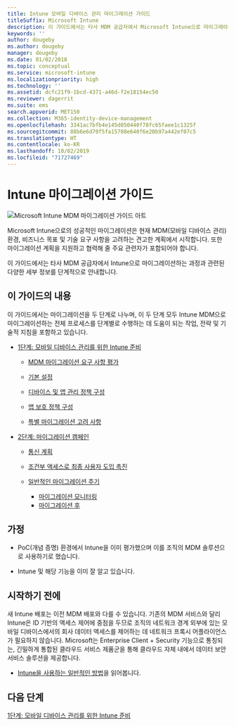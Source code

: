 ```yaml
---
title: Intune 모바일 디바이스 관리 마이그레이션 가이드
titleSuffix: Microsoft Intune
description: 이 가이드에서는 타사 MDM 공급자에서 Microsoft Intune으로 마이그레이션하는 과정과 관련된 다양한 세부 정보를 단계적으로 안내합니다.
keywords: ''
author: dougeby
ms.author: dougeby
manager: dougeby
ms.date: 01/02/2018
ms.topic: conceptual
ms.service: microsoft-intune
ms.localizationpriority: high
ms.technology: ''
ms.assetid: dcfc21f9-1bcd-4371-a46d-f2e18154ec50
ms.reviewer: dagerrit
ms.suite: ems
search.appverid: MET150
ms.collection: M365-identity-device-management
ms.openlocfilehash: 3341ac7bfb4e145d050440f78fc65faee1c1325f
ms.sourcegitcommit: 88b6e6d70f5fa15708e640f6e20b97a442ef07c5
ms.translationtype: HT
ms.contentlocale: ko-KR
ms.lasthandoff: 10/02/2019
ms.locfileid: "71727469"
---
```

# <a name="intune-migration-guide"></a>Intune 마이그레이션 가이드

![Microsoft Intune MDM 마이그레이션 가이드 아트](./media/migration-guide/MDM-migration-guide-art.PNG)

Microsoft Intune으로의 성공적인 마이그레이션은 현재 MDM(모바일 디바이스 관리) 환경, 비즈니스 목표 및 기술 요구 사항을 고려하는 견고한 계획에서 시작합니다. 또한 마이그레이션 계획을 지원하고 협력해 줄 주요 관련자가 포함되어야 합니다.

이 가이드에서는 타사 MDM 공급자에서 Intune으로 마이그레이션하는 과정과 관련된 다양한 세부 정보를 단계적으로 안내합니다.

## <a name="whats-included-in-this-guide"></a>이 가이드의 내용

이 가이드에서는 마이그레이션을 두 단계로 나누며, 이 두 단계 모두 Intune MDM으로 마이그레이션하는 전체 프로세스를 단계별로 수행하는 데 도움이 되는 작업, 전략 및 기술적 지침을 포함하고 있습니다.

- [1단계: 모바일 디바이스 관리를 위한 Intune 준비](migration-guide-prepare.md)

  - [MDM 마이그레이션 요구 사항 평가](migration-guide-prepare.md#assess-mdm-requirements)

  - [기본 설정](migration-guide-setup.md)

  - [디바이스 및 앱 관리 정책 구성](migration-guide-configure-policies.md)

  - [앱 보호 정책 구성](../apps/app-protection-policies.md)

  - [특별 마이그레이션 고려 사항](migration-guide-considerations.md)

- [2단계: 마이그레이션 캠페인](migration-guide-campaign.md)

  - [통신 계획](migration-guide-communication-plan.md)

  - [조건부 액세스로 최종 사용자 도입 촉진](migration-guide-drive-adoption.md)

  - [일반적인 마이그레이션 주기](migration-guide-cycle.md)
    - [마이그레이션 모니터링](migration-guide-cycle.md#monitoring-migration)
    - [마이그레이션 후](migration-guide-cycle.md#post-migration)

## <a name="assumptions"></a>가정

- PoC(개념 증명) 환경에서 Intune을 이미 평가했으며 이를 조직의 MDM 솔루션으로 사용하기로 했습니다.

- Intune 및 해당 기능을 이미 잘 알고 있습니다.

## <a name="before-you-begin"></a>시작하기 전에

새 Intune 배포는 이전 MDM 배포와 다를 수 있습니다. 기존의 MDM 서비스와 달리 Intune은 ID 기반의 액세스 제어에 중점을 두므로 조직의 네트워크 경계 외부에 있는 모바일 디바이스에서의 회사 데이터 액세스를 제어하는 데 네트워크 프록시 어플라이언스가 필요하지 않습니다. Microsoft는 Enterprise Client + Security 기능으로 통칭되는, 긴밀하게 통합된 클라우드 서비스 제품군을 통해 클라우드 자체 내에서 데이터 보안 서비스 솔루션을 제공합니다.

- [Intune을 사용하는 일반적인 방법](common-scenarios.md)을 읽어봅니다.

## <a name="next-steps"></a>다음 단계

[1단계: 모바일 디바이스 관리를 위한 Intune 준비](migration-guide-prepare.md)

